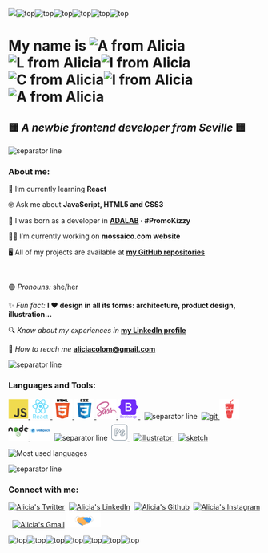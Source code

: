 <img src="https://static.wixstatic.com/media/e6f652_41d692d22638492f8827f946e393f2ab~mv2.gif" width="12%"/><img src="https://lh3.googleusercontent.com/Yuig_3eBlpzwUKWLsnjtHHTanwb82BQNVw-USIH59qnP3xQ-ku5rbRbxavciYYtG31jihtaqo16E8sQIT6NCZQ5sNGvdx-4hKWThleNMQ0lE5fLZqawwQA4oEah8gf0rUTq8TTwAq7xn6HpDfn4lIY5k2R1ZZR8mYRYcOVWjIOvOA77pbEut_ATQE1Nn7YyMvvzwkCFnpJpyK-k0NoJaZ59IHVcBnkpjie50q3M2FLuZyjl2qCJAXZh_NBJJyN70sB8R9BkR1tefnOpSnb86tGfZ5vd2hFN2MAJvUFLySLdjBKyAanE7NjW3VNLiUSumzgWI4NeTv7yu0EI1-MiCJa6ykB_wl_xda2qJsvEdh_9e21VSciYLs-nMyEFrQGKbR8fYsGgHtU_w2R2LWhj1ydPY-yDF_vD3haI6r-ARC53iYBE6wN8IAL6z1g6ptyyq04qGqHBJBBSb9lwbFx0WL-SiNKND4vozE-JFlBf9qaAqr6Ra8Ohb0YSLhGzt6o7H2BcrMvZMo_aj18MgS42X5s_nOi8X5CtljQ0fqujT2tSX2AptvO_-jSiaI98UxysUuAnlubQAcYRyTzOKxurU-IfrzPWHrgoqNNnEBkdHGQYfmkprM8ppl47tOVqW0bJbeIsfGIDnVF81LQu3mJKm71q6gzAdHEs66DUSWmYR4DA3HlTfRXyCwfRNl32Ppg=w1334-h750-no?authuser=0" alt="top" width="12%"/><img src="https://lh3.googleusercontent.com/Yuig_3eBlpzwUKWLsnjtHHTanwb82BQNVw-USIH59qnP3xQ-ku5rbRbxavciYYtG31jihtaqo16E8sQIT6NCZQ5sNGvdx-4hKWThleNMQ0lE5fLZqawwQA4oEah8gf0rUTq8TTwAq7xn6HpDfn4lIY5k2R1ZZR8mYRYcOVWjIOvOA77pbEut_ATQE1Nn7YyMvvzwkCFnpJpyK-k0NoJaZ59IHVcBnkpjie50q3M2FLuZyjl2qCJAXZh_NBJJyN70sB8R9BkR1tefnOpSnb86tGfZ5vd2hFN2MAJvUFLySLdjBKyAanE7NjW3VNLiUSumzgWI4NeTv7yu0EI1-MiCJa6ykB_wl_xda2qJsvEdh_9e21VSciYLs-nMyEFrQGKbR8fYsGgHtU_w2R2LWhj1ydPY-yDF_vD3haI6r-ARC53iYBE6wN8IAL6z1g6ptyyq04qGqHBJBBSb9lwbFx0WL-SiNKND4vozE-JFlBf9qaAqr6Ra8Ohb0YSLhGzt6o7H2BcrMvZMo_aj18MgS42X5s_nOi8X5CtljQ0fqujT2tSX2AptvO_-jSiaI98UxysUuAnlubQAcYRyTzOKxurU-IfrzPWHrgoqNNnEBkdHGQYfmkprM8ppl47tOVqW0bJbeIsfGIDnVF81LQu3mJKm71q6gzAdHEs66DUSWmYR4DA3HlTfRXyCwfRNl32Ppg=w1334-h750-no?authuser=0" alt="top" width="12%"/><img src="https://lh3.googleusercontent.com/Yuig_3eBlpzwUKWLsnjtHHTanwb82BQNVw-USIH59qnP3xQ-ku5rbRbxavciYYtG31jihtaqo16E8sQIT6NCZQ5sNGvdx-4hKWThleNMQ0lE5fLZqawwQA4oEah8gf0rUTq8TTwAq7xn6HpDfn4lIY5k2R1ZZR8mYRYcOVWjIOvOA77pbEut_ATQE1Nn7YyMvvzwkCFnpJpyK-k0NoJaZ59IHVcBnkpjie50q3M2FLuZyjl2qCJAXZh_NBJJyN70sB8R9BkR1tefnOpSnb86tGfZ5vd2hFN2MAJvUFLySLdjBKyAanE7NjW3VNLiUSumzgWI4NeTv7yu0EI1-MiCJa6ykB_wl_xda2qJsvEdh_9e21VSciYLs-nMyEFrQGKbR8fYsGgHtU_w2R2LWhj1ydPY-yDF_vD3haI6r-ARC53iYBE6wN8IAL6z1g6ptyyq04qGqHBJBBSb9lwbFx0WL-SiNKND4vozE-JFlBf9qaAqr6Ra8Ohb0YSLhGzt6o7H2BcrMvZMo_aj18MgS42X5s_nOi8X5CtljQ0fqujT2tSX2AptvO_-jSiaI98UxysUuAnlubQAcYRyTzOKxurU-IfrzPWHrgoqNNnEBkdHGQYfmkprM8ppl47tOVqW0bJbeIsfGIDnVF81LQu3mJKm71q6gzAdHEs66DUSWmYR4DA3HlTfRXyCwfRNl32Ppg=w1334-h750-no?authuser=0" alt="top" width="12%"/><img src="https://lh3.googleusercontent.com/Yuig_3eBlpzwUKWLsnjtHHTanwb82BQNVw-USIH59qnP3xQ-ku5rbRbxavciYYtG31jihtaqo16E8sQIT6NCZQ5sNGvdx-4hKWThleNMQ0lE5fLZqawwQA4oEah8gf0rUTq8TTwAq7xn6HpDfn4lIY5k2R1ZZR8mYRYcOVWjIOvOA77pbEut_ATQE1Nn7YyMvvzwkCFnpJpyK-k0NoJaZ59IHVcBnkpjie50q3M2FLuZyjl2qCJAXZh_NBJJyN70sB8R9BkR1tefnOpSnb86tGfZ5vd2hFN2MAJvUFLySLdjBKyAanE7NjW3VNLiUSumzgWI4NeTv7yu0EI1-MiCJa6ykB_wl_xda2qJsvEdh_9e21VSciYLs-nMyEFrQGKbR8fYsGgHtU_w2R2LWhj1ydPY-yDF_vD3haI6r-ARC53iYBE6wN8IAL6z1g6ptyyq04qGqHBJBBSb9lwbFx0WL-SiNKND4vozE-JFlBf9qaAqr6Ra8Ohb0YSLhGzt6o7H2BcrMvZMo_aj18MgS42X5s_nOi8X5CtljQ0fqujT2tSX2AptvO_-jSiaI98UxysUuAnlubQAcYRyTzOKxurU-IfrzPWHrgoqNNnEBkdHGQYfmkprM8ppl47tOVqW0bJbeIsfGIDnVF81LQu3mJKm71q6gzAdHEs66DUSWmYR4DA3HlTfRXyCwfRNl32Ppg=w1334-h750-no?authuser=0" alt="top" width="12%"/><img src="https://lh3.googleusercontent.com/Yuig_3eBlpzwUKWLsnjtHHTanwb82BQNVw-USIH59qnP3xQ-ku5rbRbxavciYYtG31jihtaqo16E8sQIT6NCZQ5sNGvdx-4hKWThleNMQ0lE5fLZqawwQA4oEah8gf0rUTq8TTwAq7xn6HpDfn4lIY5k2R1ZZR8mYRYcOVWjIOvOA77pbEut_ATQE1Nn7YyMvvzwkCFnpJpyK-k0NoJaZ59IHVcBnkpjie50q3M2FLuZyjl2qCJAXZh_NBJJyN70sB8R9BkR1tefnOpSnb86tGfZ5vd2hFN2MAJvUFLySLdjBKyAanE7NjW3VNLiUSumzgWI4NeTv7yu0EI1-MiCJa6ykB_wl_xda2qJsvEdh_9e21VSciYLs-nMyEFrQGKbR8fYsGgHtU_w2R2LWhj1ydPY-yDF_vD3haI6r-ARC53iYBE6wN8IAL6z1g6ptyyq04qGqHBJBBSb9lwbFx0WL-SiNKND4vozE-JFlBf9qaAqr6Ra8Ohb0YSLhGzt6o7H2BcrMvZMo_aj18MgS42X5s_nOi8X5CtljQ0fqujT2tSX2AptvO_-jSiaI98UxysUuAnlubQAcYRyTzOKxurU-IfrzPWHrgoqNNnEBkdHGQYfmkprM8ppl47tOVqW0bJbeIsfGIDnVF81LQu3mJKm71q6gzAdHEs66DUSWmYR4DA3HlTfRXyCwfRNl32Ppg=w1334-h750-no?authuser=0" alt="top" width="12%"/><img src="https://lh3.googleusercontent.com/Yuig_3eBlpzwUKWLsnjtHHTanwb82BQNVw-USIH59qnP3xQ-ku5rbRbxavciYYtG31jihtaqo16E8sQIT6NCZQ5sNGvdx-4hKWThleNMQ0lE5fLZqawwQA4oEah8gf0rUTq8TTwAq7xn6HpDfn4lIY5k2R1ZZR8mYRYcOVWjIOvOA77pbEut_ATQE1Nn7YyMvvzwkCFnpJpyK-k0NoJaZ59IHVcBnkpjie50q3M2FLuZyjl2qCJAXZh_NBJJyN70sB8R9BkR1tefnOpSnb86tGfZ5vd2hFN2MAJvUFLySLdjBKyAanE7NjW3VNLiUSumzgWI4NeTv7yu0EI1-MiCJa6ykB_wl_xda2qJsvEdh_9e21VSciYLs-nMyEFrQGKbR8fYsGgHtU_w2R2LWhj1ydPY-yDF_vD3haI6r-ARC53iYBE6wN8IAL6z1g6ptyyq04qGqHBJBBSb9lwbFx0WL-SiNKND4vozE-JFlBf9qaAqr6Ra8Ohb0YSLhGzt6o7H2BcrMvZMo_aj18MgS42X5s_nOi8X5CtljQ0fqujT2tSX2AptvO_-jSiaI98UxysUuAnlubQAcYRyTzOKxurU-IfrzPWHrgoqNNnEBkdHGQYfmkprM8ppl47tOVqW0bJbeIsfGIDnVF81LQu3mJKm71q6gzAdHEs66DUSWmYR4DA3HlTfRXyCwfRNl32Ppg=w1334-h750-no?authuser=0" alt="top" width="12%"/>

# My name is <img alt="A from Alicia" src="https://emojis.slackmojis.com/emojis/images/1481250592/1443/a.jpg?1481250592" width="32"/><img alt="L from Alicia" src="https://emojis.slackmojis.com/emojis/images/1481250733/1454/l.jpg?1481250733" width="32"/><img alt="I from Alicia" src="https://emojis.slackmojis.com/emojis/images/1481250618/1451/i.jpg?1481250618" width="32"/><img alt="C from Alicia" src="https://emojis.slackmojis.com/emojis/images/1481250615/1445/c.jpg?1481250615" width="32"/><img alt="I from Alicia" src="https://emojis.slackmojis.com/emojis/images/1481250618/1451/i.jpg?1481250618" width="32"/><img alt="A from Alicia" src="https://emojis.slackmojis.com/emojis/images/1481250592/1443/a.jpg?1481250592" width="32"/>



## 🟨 *A newbie frontend developer from Seville* 🟨

   <img src="https://via.placeholder.com/2/F5DF4D/000000?text=+" alt="separator line" width="84%" height="2"/>

### About me:

🌱 I’m currently learning **React**

🤓 Ask me about **JavaScript, HTML5 and CSS3**

🐥 I was born as a developer in **[ADALAB](https://github.com/Adalab) · #PromoKizzy**

👷‍♀️ I’m currently working on **mossaico.com website**

🖥️ All of my projects are available at **[my GitHub repositories](https://github.com/alicia-colom?tab=repositories)**
   
   </br>
   
🟣 *Pronouns:* she/her

✨ *Fun fact:* **I ❤️ design in all its forms: architecture, product design, illustration...**

🔍 *Know about my experiences in* **[my LinkedIn profile](https://www.linkedin.com/in/aliciacolomortega/)**

📨 *How to reach me* **aliciacolom@gmail.com**

   <img src="https://via.placeholder.com/2/F5DF4D/000000?text=+" alt="separator line" width="84%" height="2"/>
   
### Languages and Tools:

   <a href="https://developer.mozilla.org/en-US/docs/Web/JavaScript" target="_blank"> <img src="https://raw.githubusercontent.com/devicons/devicon/master/icons/javascript/javascript-original.svg" alt="javascript" width="40" height="40"/> </a> 
   <a href="https://reactjs.org/" target="_blank"> <img src="https://raw.githubusercontent.com/devicons/devicon/master/icons/react/react-original-wordmark.svg" alt="react" width="40" height="40"/> </a> 
    <a href="https://www.w3.org/html/" target="_blank"> <img src="https://raw.githubusercontent.com/devicons/devicon/master/icons/html5/html5-original-wordmark.svg" alt="html5" width="40" height="40"/> </a> 
    <a href="https://www.w3schools.com/css/" target="_blank"> <img src="https://raw.githubusercontent.com/devicons/devicon/master/icons/css3/css3-original-wordmark.svg" alt="css3" width="40" height="40"/> </a> 
    <a href="https://sass-lang.com" target="_blank"> <img src="https://raw.githubusercontent.com/devicons/devicon/master/icons/sass/sass-original.svg" alt="sass" width="40" height="40"/> </a> 
  <a href="https://getbootstrap.com" target="_blank"> <img src="https://raw.githubusercontent.com/devicons/devicon/master/icons/bootstrap/bootstrap-plain-wordmark.svg" alt="bootstrap" width="40" height="40"/> </a>&nbsp;
    <img src="https://pngimage.net/wp-content/uploads/2018/06/road-line-png-3.png" alt="separator line" height="40"/>&nbsp;
  <a href="https://git-scm.com/" target="_blank"> <img src="https://www.vectorlogo.zone/logos/git-scm/git-scm-icon.svg" alt="git" width="40" height="40"/> </a> 
  <a href="https://gulpjs.com" target="_blank"> <img src="https://raw.githubusercontent.com/devicons/devicon/master/icons/gulp/gulp-plain.svg" alt="gulp" width="40" height="40"/> </a> 
  <a href="https://nodejs.org" target="_blank"> <img src="https://raw.githubusercontent.com/devicons/devicon/master/icons/nodejs/nodejs-original-wordmark.svg" alt="nodejs" width="40" height="40"/> </a> 
    <a href="https://webpack.js.org" target="_blank"> <img src="https://raw.githubusercontent.com/devicons/devicon/d00d0969292a6569d45b06d3f350f463a0107b0d/icons/webpack/webpack-original-wordmark.svg" alt="webpack" width="40" height="40"/></a>&nbsp;
   <img src="https://pngimage.net/wp-content/uploads/2018/06/road-line-png-3.png" alt="separator line" height="40"/>&nbsp;
    <a href="https://www.photoshop.com/en" target="_blank"> <img src="https://raw.githubusercontent.com/devicons/devicon/master/icons/photoshop/photoshop-line.svg" alt="photoshop" width="32"/> </a> &nbsp;
  <a href="https://www.adobe.com/in/products/illustrator.html" target="_blank"> <img src="https://www.vectorlogo.zone/logos/adobe_illustrator/adobe_illustrator-icon.svg" alt="illustrator" width="32"/> </a> &nbsp;
  <a href="https://www.sketch.com/" target="_blank"> <img src="https://www.vectorlogo.zone/logos/sketchapp/sketchapp-icon.svg" alt="sketch" width="32"/> </a> 

![Most used languages](https://github-readme-stats.vercel.app/api/top-langs?username=alicia-colom&show_icons=true&locale=en&layout=compact)


  <img src="https://via.placeholder.com/2/F5DF4D/000000?text=+" alt="separator line" width="84%" height="2"/>
   
### Connect with me: 

  <a href="https://twitter.com/aliciacolom" target="_blank"><img alt="Alicia's Twitter" src="https://img.shields.io/badge/twitter-%231DA1F2.svg?&style=for-the-badge&logo=twitter&logoColor=white" /></a>&nbsp;
  <a href="https://linkedin.com/in/aliciacolomortega" target="_blank"><img alt="Alicia's LinkedIn" src="https://img.shields.io/badge/linkedin-%230077B5.svg?&style=for-the-badge&logo=linkedin&logoColor=white" /></a>&nbsp;
    <a href="https://github.com/alicia-colom" target="_blank"><img alt="Alicia's Github" src="https://img.shields.io/badge/GitHub-%2312100E.svg?&style=for-the-badge&logo=Github&logoColor=white" /></a>&nbsp;
  <a href="https://instagram.com/aliciacolom" target="_blank"><img alt="Alicia's Instagram" src="https://img.shields.io/badge/instagram-%23833AB4.svg?&style=for-the-badge&logo=instagram&logoColor=white" /></a>&nbsp;
  <a href="mailto:aliciacolom@gmail.com" target="_blank"><img alt="Alicia's Gmail" src="https://img.shields.io/badge/gmail-%23db4a39.svg?&style=for-the-badge&logo=gmail&logoColor=white" /></a>
  <a href="https://media4.giphy.com/media/QBGfW8HqzXzYDojCqo/giphy.gif" target="_blank"><img src="https://github.com/SatYu26/SatYu26/blob/master/Assets/Handshake.gif" height="32px" /></a>

   
<img src="https://lh3.googleusercontent.com/Yuig_3eBlpzwUKWLsnjtHHTanwb82BQNVw-USIH59qnP3xQ-ku5rbRbxavciYYtG31jihtaqo16E8sQIT6NCZQ5sNGvdx-4hKWThleNMQ0lE5fLZqawwQA4oEah8gf0rUTq8TTwAq7xn6HpDfn4lIY5k2R1ZZR8mYRYcOVWjIOvOA77pbEut_ATQE1Nn7YyMvvzwkCFnpJpyK-k0NoJaZ59IHVcBnkpjie50q3M2FLuZyjl2qCJAXZh_NBJJyN70sB8R9BkR1tefnOpSnb86tGfZ5vd2hFN2MAJvUFLySLdjBKyAanE7NjW3VNLiUSumzgWI4NeTv7yu0EI1-MiCJa6ykB_wl_xda2qJsvEdh_9e21VSciYLs-nMyEFrQGKbR8fYsGgHtU_w2R2LWhj1ydPY-yDF_vD3haI6r-ARC53iYBE6wN8IAL6z1g6ptyyq04qGqHBJBBSb9lwbFx0WL-SiNKND4vozE-JFlBf9qaAqr6Ra8Ohb0YSLhGzt6o7H2BcrMvZMo_aj18MgS42X5s_nOi8X5CtljQ0fqujT2tSX2AptvO_-jSiaI98UxysUuAnlubQAcYRyTzOKxurU-IfrzPWHrgoqNNnEBkdHGQYfmkprM8ppl47tOVqW0bJbeIsfGIDnVF81LQu3mJKm71q6gzAdHEs66DUSWmYR4DA3HlTfRXyCwfRNl32Ppg=w1334-h750-no?authuser=0" alt="top" width="12%"/><img src="https://lh3.googleusercontent.com/Yuig_3eBlpzwUKWLsnjtHHTanwb82BQNVw-USIH59qnP3xQ-ku5rbRbxavciYYtG31jihtaqo16E8sQIT6NCZQ5sNGvdx-4hKWThleNMQ0lE5fLZqawwQA4oEah8gf0rUTq8TTwAq7xn6HpDfn4lIY5k2R1ZZR8mYRYcOVWjIOvOA77pbEut_ATQE1Nn7YyMvvzwkCFnpJpyK-k0NoJaZ59IHVcBnkpjie50q3M2FLuZyjl2qCJAXZh_NBJJyN70sB8R9BkR1tefnOpSnb86tGfZ5vd2hFN2MAJvUFLySLdjBKyAanE7NjW3VNLiUSumzgWI4NeTv7yu0EI1-MiCJa6ykB_wl_xda2qJsvEdh_9e21VSciYLs-nMyEFrQGKbR8fYsGgHtU_w2R2LWhj1ydPY-yDF_vD3haI6r-ARC53iYBE6wN8IAL6z1g6ptyyq04qGqHBJBBSb9lwbFx0WL-SiNKND4vozE-JFlBf9qaAqr6Ra8Ohb0YSLhGzt6o7H2BcrMvZMo_aj18MgS42X5s_nOi8X5CtljQ0fqujT2tSX2AptvO_-jSiaI98UxysUuAnlubQAcYRyTzOKxurU-IfrzPWHrgoqNNnEBkdHGQYfmkprM8ppl47tOVqW0bJbeIsfGIDnVF81LQu3mJKm71q6gzAdHEs66DUSWmYR4DA3HlTfRXyCwfRNl32Ppg=w1334-h750-no?authuser=0" alt="top" width="12%"/><img src="https://lh3.googleusercontent.com/Yuig_3eBlpzwUKWLsnjtHHTanwb82BQNVw-USIH59qnP3xQ-ku5rbRbxavciYYtG31jihtaqo16E8sQIT6NCZQ5sNGvdx-4hKWThleNMQ0lE5fLZqawwQA4oEah8gf0rUTq8TTwAq7xn6HpDfn4lIY5k2R1ZZR8mYRYcOVWjIOvOA77pbEut_ATQE1Nn7YyMvvzwkCFnpJpyK-k0NoJaZ59IHVcBnkpjie50q3M2FLuZyjl2qCJAXZh_NBJJyN70sB8R9BkR1tefnOpSnb86tGfZ5vd2hFN2MAJvUFLySLdjBKyAanE7NjW3VNLiUSumzgWI4NeTv7yu0EI1-MiCJa6ykB_wl_xda2qJsvEdh_9e21VSciYLs-nMyEFrQGKbR8fYsGgHtU_w2R2LWhj1ydPY-yDF_vD3haI6r-ARC53iYBE6wN8IAL6z1g6ptyyq04qGqHBJBBSb9lwbFx0WL-SiNKND4vozE-JFlBf9qaAqr6Ra8Ohb0YSLhGzt6o7H2BcrMvZMo_aj18MgS42X5s_nOi8X5CtljQ0fqujT2tSX2AptvO_-jSiaI98UxysUuAnlubQAcYRyTzOKxurU-IfrzPWHrgoqNNnEBkdHGQYfmkprM8ppl47tOVqW0bJbeIsfGIDnVF81LQu3mJKm71q6gzAdHEs66DUSWmYR4DA3HlTfRXyCwfRNl32Ppg=w1334-h750-no?authuser=0" alt="top" width="12%"/><img src="https://lh3.googleusercontent.com/Yuig_3eBlpzwUKWLsnjtHHTanwb82BQNVw-USIH59qnP3xQ-ku5rbRbxavciYYtG31jihtaqo16E8sQIT6NCZQ5sNGvdx-4hKWThleNMQ0lE5fLZqawwQA4oEah8gf0rUTq8TTwAq7xn6HpDfn4lIY5k2R1ZZR8mYRYcOVWjIOvOA77pbEut_ATQE1Nn7YyMvvzwkCFnpJpyK-k0NoJaZ59IHVcBnkpjie50q3M2FLuZyjl2qCJAXZh_NBJJyN70sB8R9BkR1tefnOpSnb86tGfZ5vd2hFN2MAJvUFLySLdjBKyAanE7NjW3VNLiUSumzgWI4NeTv7yu0EI1-MiCJa6ykB_wl_xda2qJsvEdh_9e21VSciYLs-nMyEFrQGKbR8fYsGgHtU_w2R2LWhj1ydPY-yDF_vD3haI6r-ARC53iYBE6wN8IAL6z1g6ptyyq04qGqHBJBBSb9lwbFx0WL-SiNKND4vozE-JFlBf9qaAqr6Ra8Ohb0YSLhGzt6o7H2BcrMvZMo_aj18MgS42X5s_nOi8X5CtljQ0fqujT2tSX2AptvO_-jSiaI98UxysUuAnlubQAcYRyTzOKxurU-IfrzPWHrgoqNNnEBkdHGQYfmkprM8ppl47tOVqW0bJbeIsfGIDnVF81LQu3mJKm71q6gzAdHEs66DUSWmYR4DA3HlTfRXyCwfRNl32Ppg=w1334-h750-no?authuser=0" alt="top" width="12%"/><img src="https://lh3.googleusercontent.com/Yuig_3eBlpzwUKWLsnjtHHTanwb82BQNVw-USIH59qnP3xQ-ku5rbRbxavciYYtG31jihtaqo16E8sQIT6NCZQ5sNGvdx-4hKWThleNMQ0lE5fLZqawwQA4oEah8gf0rUTq8TTwAq7xn6HpDfn4lIY5k2R1ZZR8mYRYcOVWjIOvOA77pbEut_ATQE1Nn7YyMvvzwkCFnpJpyK-k0NoJaZ59IHVcBnkpjie50q3M2FLuZyjl2qCJAXZh_NBJJyN70sB8R9BkR1tefnOpSnb86tGfZ5vd2hFN2MAJvUFLySLdjBKyAanE7NjW3VNLiUSumzgWI4NeTv7yu0EI1-MiCJa6ykB_wl_xda2qJsvEdh_9e21VSciYLs-nMyEFrQGKbR8fYsGgHtU_w2R2LWhj1ydPY-yDF_vD3haI6r-ARC53iYBE6wN8IAL6z1g6ptyyq04qGqHBJBBSb9lwbFx0WL-SiNKND4vozE-JFlBf9qaAqr6Ra8Ohb0YSLhGzt6o7H2BcrMvZMo_aj18MgS42X5s_nOi8X5CtljQ0fqujT2tSX2AptvO_-jSiaI98UxysUuAnlubQAcYRyTzOKxurU-IfrzPWHrgoqNNnEBkdHGQYfmkprM8ppl47tOVqW0bJbeIsfGIDnVF81LQu3mJKm71q6gzAdHEs66DUSWmYR4DA3HlTfRXyCwfRNl32Ppg=w1334-h750-no?authuser=0" alt="top" width="12%"/><img src="https://lh3.googleusercontent.com/Yuig_3eBlpzwUKWLsnjtHHTanwb82BQNVw-USIH59qnP3xQ-ku5rbRbxavciYYtG31jihtaqo16E8sQIT6NCZQ5sNGvdx-4hKWThleNMQ0lE5fLZqawwQA4oEah8gf0rUTq8TTwAq7xn6HpDfn4lIY5k2R1ZZR8mYRYcOVWjIOvOA77pbEut_ATQE1Nn7YyMvvzwkCFnpJpyK-k0NoJaZ59IHVcBnkpjie50q3M2FLuZyjl2qCJAXZh_NBJJyN70sB8R9BkR1tefnOpSnb86tGfZ5vd2hFN2MAJvUFLySLdjBKyAanE7NjW3VNLiUSumzgWI4NeTv7yu0EI1-MiCJa6ykB_wl_xda2qJsvEdh_9e21VSciYLs-nMyEFrQGKbR8fYsGgHtU_w2R2LWhj1ydPY-yDF_vD3haI6r-ARC53iYBE6wN8IAL6z1g6ptyyq04qGqHBJBBSb9lwbFx0WL-SiNKND4vozE-JFlBf9qaAqr6Ra8Ohb0YSLhGzt6o7H2BcrMvZMo_aj18MgS42X5s_nOi8X5CtljQ0fqujT2tSX2AptvO_-jSiaI98UxysUuAnlubQAcYRyTzOKxurU-IfrzPWHrgoqNNnEBkdHGQYfmkprM8ppl47tOVqW0bJbeIsfGIDnVF81LQu3mJKm71q6gzAdHEs66DUSWmYR4DA3HlTfRXyCwfRNl32Ppg=w1334-h750-no?authuser=0" alt="top" width="12%"/><img src="https://lh3.googleusercontent.com/Yuig_3eBlpzwUKWLsnjtHHTanwb82BQNVw-USIH59qnP3xQ-ku5rbRbxavciYYtG31jihtaqo16E8sQIT6NCZQ5sNGvdx-4hKWThleNMQ0lE5fLZqawwQA4oEah8gf0rUTq8TTwAq7xn6HpDfn4lIY5k2R1ZZR8mYRYcOVWjIOvOA77pbEut_ATQE1Nn7YyMvvzwkCFnpJpyK-k0NoJaZ59IHVcBnkpjie50q3M2FLuZyjl2qCJAXZh_NBJJyN70sB8R9BkR1tefnOpSnb86tGfZ5vd2hFN2MAJvUFLySLdjBKyAanE7NjW3VNLiUSumzgWI4NeTv7yu0EI1-MiCJa6ykB_wl_xda2qJsvEdh_9e21VSciYLs-nMyEFrQGKbR8fYsGgHtU_w2R2LWhj1ydPY-yDF_vD3haI6r-ARC53iYBE6wN8IAL6z1g6ptyyq04qGqHBJBBSb9lwbFx0WL-SiNKND4vozE-JFlBf9qaAqr6Ra8Ohb0YSLhGzt6o7H2BcrMvZMo_aj18MgS42X5s_nOi8X5CtljQ0fqujT2tSX2AptvO_-jSiaI98UxysUuAnlubQAcYRyTzOKxurU-IfrzPWHrgoqNNnEBkdHGQYfmkprM8ppl47tOVqW0bJbeIsfGIDnVF81LQu3mJKm71q6gzAdHEs66DUSWmYR4DA3HlTfRXyCwfRNl32Ppg=w1334-h750-no?authuser=0" alt="top" width="12%"/>

<!--
<img src="https://emojis.slackmojis.com/emojis/images/1471045884/964/woman.gif?1471045884" width="40"/>
![My github stats](https://github-readme-stats.vercel.app/api?username=alicia-colom&show_icons=true&layout=compact&theme=yeblu)
![My contributions](https://github-readme-streak-stats.herokuapp.com/?user=alicia-colom&show_icons=true&layout=compact&theme=yeblu)
-->
